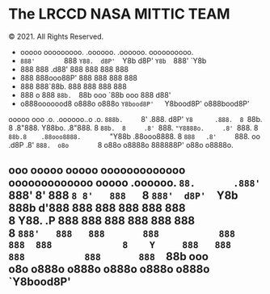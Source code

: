 # The LRCCD NASA MITTIC TEAM 
© 2021. All Rights Reserved. 

- ooooo        ooooooooo.     .oooooo.     .oooooo.   oooooooooo. 
- `888'        `888   `Y88.  d8P'  `Y8b   d8P'  `Y8b  `888'   `Y8b 
-  888          888   .d88' 888          888           888      888 
-  888          888ooo88P'  888          888           888      888 
-  888          888`88b.    888          888           888      888 
-  888        o 888  `88b.  `88b    ooo  `88b    ooo   888     d88' 
-  o888ooooood8 o888o  o888o  `Y8bood8P'   `Y8bood8P'  o888bood8P' 
 
 
ooooo      ooo       .o.        .oooooo..o       .o. 
`888b.     `8'      .888.      d8P'    `Y8      .888. 
 8 `88b.    8      .8"888.     Y88bo.          .8"888. 
 8   `88b.  8     .8' `888.     `"Y8888o.     .8' `888. 
 8     `88b.8    .88ooo8888.        `"Y88b   .88ooo8888. 
 8       `888   .8'     `888.  oo     .d8P  .8'     `888. 
o8o        `8  o88o     o8888o 888888P'    o88o     o8888o. 
 
 
 ooo        ooooo ooooo ooooooooooooo ooooooooooooo ooooo   .oooooo. 
 `88.       .888' `888' 8'   888   `8 8'   888   `8 `888'  d8P'  `Y8b 
  888b     d'888   888       888           888       888  888          
  8 Y88. .P  888   888       888           888       888  888           
  8  `888'   888   888       888           888       888  888            
  8    Y     888   888       888           888       888  `88b    ooo    
 o8o        o888o o888o     o888o         o888o     o888o  `Y8bood8P'   
----------------------------------------------------------------------- 
